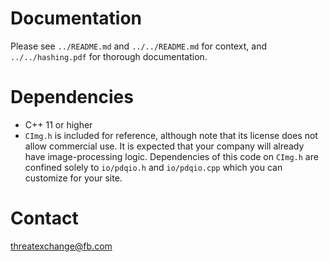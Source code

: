 # Documentation

Please see `../README.md` and `../../README.md` for context, and `../../hashing.pdf` for thorough documentation.

# Dependencies

* C++ 11 or higher
* `CImg.h` is included for reference, although note that its license does not allow commercial use. It is expected that your company will already have image-processing logic. Dependencies of this code on `CImg.h` are confined solely to `io/pdqio.h` and `io/pdqio.cpp` which you can customize for your site.

# Contact

threatexchange@fb.com

